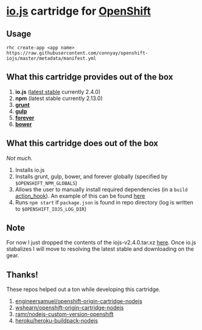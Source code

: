 # [io.js](https://iojs.org/) cartridge for [OpenShift](https://www.openshift.com/)

## Usage

`rhc create-app <app name> https://raw.githubusercontent.com/connyay/openshift-iojs/master/metadata/manifest.yml`

What this cartridge provides out of the box
---
1. **io.js** ([latest stable](http://semver.io/iojs/stable) currently 2.4.0)
2. **npm** (latest stable currently 2.13.0)
3. **[grunt](https://www.npmjs.com/package/grunt-cli)**
4. **[gulp](https://www.npmjs.com/package/gulp)**
5. **[forever](https://www.npmjs.com/package/forever)**
6. **[bower](https://www.npmjs.com/package/bower)**

What this cartridge does out of the box
---
*Not much.*

1. Installs io.js
2. Installs grunt, gulp, bower, and forever globally (specified by `$OPENSHIFT_NPM_GLOBALS`)
3. Allows the user to manually install required dependencies (in a `build` [action_hook](http://openshift.github.io/documentation/oo_user_guide.html#action-hooks)). An example of this can be found [here](template/.openshift/action_hooks/build)
4. Runs `npm start` if `package.json` is found in repo directory (log is written to `$OPENSHIFT_IOJS_LOG_DIR`)

Note
---
For now I just dropped the contents of the iojs-v2.4.0.tar.xz [here](bin/iojs). Once io.js stabalizes I will move to resolving the latest stable and downloading on the gear.

Thanks!
---
These repos helped out a ton while developing this cartridge.

1. [engineersamuel/openshift-origin-cartridge-nodejs](https://github.com/engineersamuel/openshift-origin-cartridge-nodejs)
2. [wshearn/openshift-origin-cartridge-nodejs](https://github.com/wshearn/openshift-origin-cartridge-nodejs)
3. [ramr/nodejs-custom-version-openshift](https://github.com/ramr/nodejs-custom-version-openshift)
4. [heroku/heroku-buildpack-nodejs](https://github.com/heroku/heroku-buildpack-nodejs)
